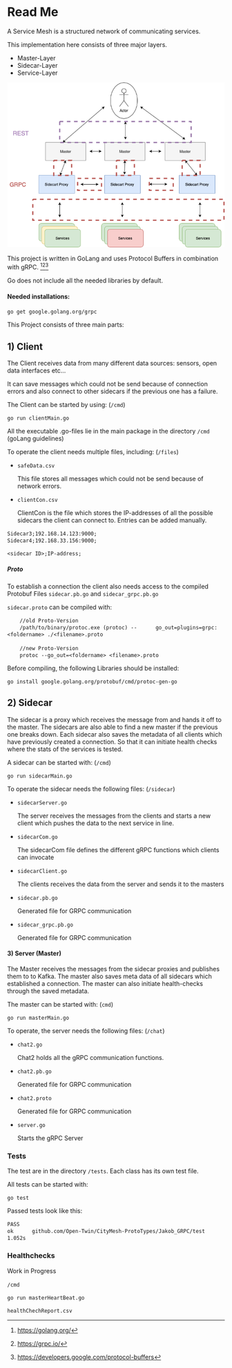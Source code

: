 # Read Me

A Service Mesh is a structured network of communicating services.

This implementation here consists of three major layers.

* Master-Layer
* Sidecar-Layer
* Service-Layer

![](img\archi.png)

This project is written in GoLang and uses Protocol Buffers in combination with gRPC. [^1][^2][^3]

Go does not include all the needed libraries by default.

#### Needed installations:

```
go get google.golang.org/grpc
```

This Project consists of three main parts:

## 1) Client

The Client receives data from many different data sources: sensors, open data interfaces etc...

It can save messages which could not be send because of connection errors and also connect to other sidecars if the previous one has a failure.

The Client can be started by using: (```/cmd```)

```
go run clientMain.go
```

All the executable .go-files lie in the main package in the directory ```/cmd``` (goLang guidelines)

To operate the client needs multiple files, including: (```/files```)

* ```safeData.csv```

  This file stores all messages which could not be send because of network errors.

* ```clientCon.csv```

  ClientCon is the file which stores the IP-addresses of all the possible sidecars the client can connect to. Entries can be added manually.

```
Sidecar3;192.168.14.123:9000;
Sidecar4;192.168.33.156:9000;
```

```
<sidecar ID>;IP-address;
```

##### Proto

To establish a connection the client also needs access to the compiled Protobuf Files ```sidecar.pb.go``` and ```sidecar_grpc.pb.go```

```sidecar.proto``` can be compiled with:

```
 	//old Proto-Version
    /path/to/binary/protoc.exe (protoc) --		go_out=plugins=grpc:<foldername> ./<filename>.proto
    
    //new Proto-Version
    protoc --go_out=<foldername> <filename>.proto
```

Before compiling, the following Libraries should be installed:

```
go install google.golang.org/protobuf/cmd/protoc-gen-go
```

## 2) Sidecar

The sidecar is a proxy which receives the message from and hands it off to the master. The sidecars are also able to find a new master if the previous one breaks down. Each sidecar also saves the metadata of all clients which have previously created a connection. So that it can initiate health checks where the stats of the services is tested.

A sidecar can be started with: (```/cmd```)

```
go run sidecarMain.go
```

To operate the sidecar needs the following files: (```/sidecar```)

* ```sidecarServer.go```

  The server receives the messages from the clients and starts a new client which pushes the data to the next service in line.

* ```sidecarCom.go```

  The sidecarCom file defines the different gRPC functions which clients can invocate

* ```sidecarClient.go```

  The clients receives the data from the server and sends it to the masters

* ```sidecar.pb.go```

  Generated file for GRPC communication

* ```sidecar_grpc.pb.go```

  Generated file for GRPC communication

#### 3) Server (Master)

The Master receives the messages from the sidecar proxies and publishes them to to Kafka. The master also saves meta data of all sidecars which established a connection. The master can also initiate health-checks through the saved metadata.

The master can be started with: (```cmd```)

```
go run masterMain.go
```

To operate, the server needs the following files: (```/chat```)

* ```chat2.go```

  Chat2 holds all the gRPC communication functions.

* ```chat2.pb.go```

  Generated file for GRPC communication

* ```chat2.proto```

  Generated file for GRPC communication

* ```server.go```

  Starts the gRPC Server

### Tests

The test are in the directory ```/tests```. Each class has its own test file.

All tests can be started with:

```
go test
```

Passed tests look like this:

```
PASS
ok      github.com/Open-Twin/CityMesh-ProtoTypes/Jakob_GRPC/test        1.052s
```

### Healthchecks

Work in Progress

```/cmd```



```
go run masterHeartBeat.go
```



```
healthChechReport.csv
```





[^1]: https://golang.org/
[^2]: https://grpc.io/
[^3]: https://developers.google.com/protocol-buffers

